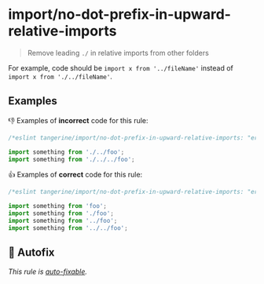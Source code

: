 # import/no-dot-prefix-in-upward-relative-imports

> Remove leading `./` in relative imports from other folders

For example, code should be `import x from '../fileName'` instead of
`import x from './../fileName'`.

## Examples

👎 Examples of **incorrect** code for this rule:

```js
/*eslint tangerine/import/no-dot-prefix-in-upward-relative-imports: "error"*/

import something from './../foo';
import something from './../../foo';
```

👍 Examples of **correct** code for this rule:

```js
/*eslint tangerine/import/no-dot-prefix-in-upward-relative-imports: "error"*/

import something from 'foo';
import something from './foo';
import something from '../foo';
import something from '../../foo';
```

## 🔧 Autofix

_This rule is [auto-fixable](https://eslint.org/docs/user-guide/command-line-interface#fix)._
